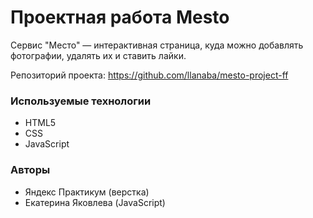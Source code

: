 # Проектная работа Mesto

Сервис "Место" — интерактивная страница, куда можно добавлять фотографии, удалять их и ставить лайки.

Репозиторий проекта: https://github.com/llanaba/mesto-project-ff

### Используемые технологии

- HTML5
- CSS
- JavaScript

### Авторы

- Яндекс Практикум (верстка)
- Екатерина Яковлева (JavaScript)